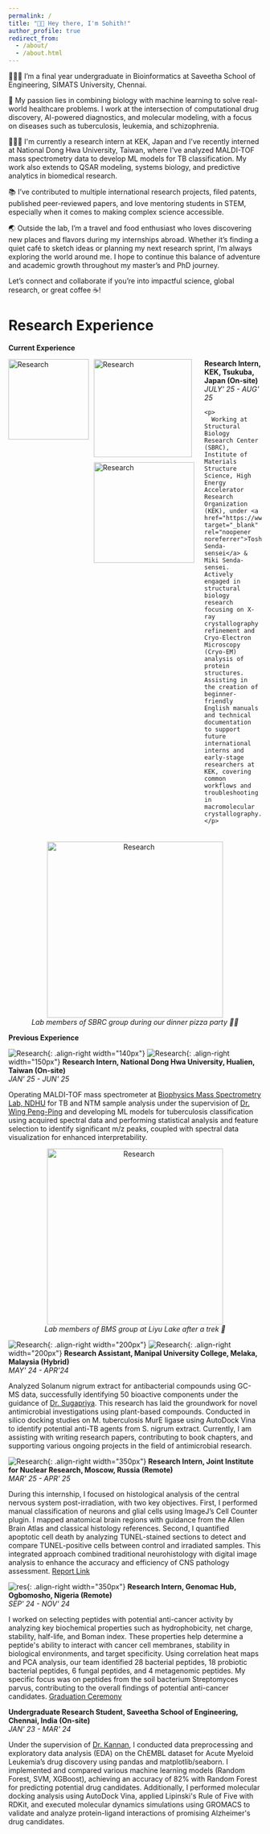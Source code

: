```yaml
---
permalink: /
title: "👋🏼 Hey there, I'm Sohith!"
author_profile: true
redirect_from: 
  - /about/
  - /about.html
---
```


🧑🏽‍💻 I’m a final year undergraduate in Bioinformatics at Saveetha School of Engineering, SIMATS University, Chennai.

🧬 My passion lies in combining biology with machine learning to solve real-world healthcare problems. I work at the intersection of computational drug discovery, AI-powered diagnostics, and molecular modeling, with a focus on diseases such as tuberculosis, leukemia, and schizophrenia.

🧑🏽‍🔬 I'm currently a research intern at KEK, Japan and I’ve recently interned at National Dong Hwa University, Taiwan, where I've analyzed MALDI-TOF mass spectrometry data to develop ML models for TB classification. My work also extends to QSAR modeling, systems biology, and predictive analytics in biomedical research.

📚 I’ve contributed to multiple international research projects, filed patents, published peer-reviewed papers, and love mentoring students in STEM, especially when it comes to making complex science accessible.

🌏 Outside the lab, I’m a travel and food enthusiast who loves discovering new places and flavors during my internships abroad. Whether it’s finding a quiet café to sketch ideas or planning my next research sprint, I’m always exploring the world around me. I hope to continue this balance of adventure and academic growth throughout my master’s and PhD journey.

Let’s connect and collaborate if you’re into impactful science, global research, or great coffee ☕️!

Research Experience
====
**Current Experience**

<div style="margin-bottom: 20px;">

  <!-- Images floated left -->
  <div style="float: left; margin-right: 20px; display: flex; gap: 10px;">
    <div>
      <img src="/sohith/images/kek_1.jpg" alt="Research" style="width: 160px; height: auto; display: block;">
    </div>
    <div style="display: flex; flex-direction: column; gap: 10px;">
      <img src="/sohith/images/kek_2.jpg" alt="Research" style="width: 195px; height: auto;">
      <img src="/sohith/images/kek_4.jpg" alt="Research" style="width: 200px; height: auto;">
    </div>
  </div>

  <!-- Text flows around and under images -->
  <div>
    <strong>Research Intern, KEK, Tsukuba, Japan (On-site)</strong><br>
    <em style="display: block; margin-bottom: 1em;">JULY' 25 - AUG' 25</em>

    <p>
      Working at Structural Biology Research Center (SBRC), Institute of Materials Structure Science, High Energy Accelerator Research Organization (KEK), under <a href="https://www2.kek.jp/imss/sbrc/eng/about/labhead.html" target="_blank" rel="noopener noreferrer">Toshiya Senda-sensei</a> & Miki Senda-sensei. Actively engaged in structural biology research focusing on X-ray crystallography refinement and Cryo-Electron Microscopy (Cryo-EM) analysis of protein structures. Assisting in the creation of beginner-friendly English manuals and technical documentation to support future international interns and early-stage researchers at KEK, covering common workflows and troubleshooting in macromolecular crystallography.
    </p>

  </div>

  <div style="clear: left;"></div> <!-- Clears the float so next content won't wrap -->

</div>

<!-- Centered bottom image -->
<p align="center" style="margin-top: 20px;">
  <img src="/sohith/images/kek_3.jpg" style="width: 350px; max-width: 100%;" alt="Research"><br>
  <em>Lab members of SBRC group during our dinner pizza party 🍕🎉</em>
</p>

**Previous Experience**

![Research](/sohith/images/ndhu_1.JPG){: .align-right width="140px"}
![Research](/sohith/images/ndhu_2.jpeg){: .align-right width="150px"}
**Research Intern, National Dong Hwa University, Hualien, Taiwan (On-site)**                                                                              
*JAN' 25 - JUN' 25*

Operating MALDI-TOF mass spectrometer at [Biophysics Mass Spectrometry Lab, NDHU](http://faculty.ndhu.edu.tw/~PENGW/contact/) for TB and NTM sample analysis under the supervision of [Dr. Wing Peng-Ping](https://www.researchgate.net/profile/Wen-Ping-Peng/research) and developing ML models for tuberculosis classification using acquired spectral data and performing statistical analysis and feature selection to identify significant m/z peaks, coupled with spectral data visualization for enhanced interpretability.
<p align="center">
  <img src="/sohith/images/ndhu_3.jpg" width="350px" alt="Research"><br>
  <em>Lab members of BMS group at Liyu Lake after a trek 🌿</em>
</p> 

![Research](/sohith/images/lab_3.png){: .align-right width="200px"}
![Research](/sohith/images/lab_2.png){: .align-right width="200px"}
**Research Assistant, Manipal University College, Melaka, Malaysia (Hybrid)**                                                                   
*MAY' 24 - APR'24*

Analyzed Solanum nigrum extract for antibacterial compounds using GC-MS data, successfully identifying 50 bioactive components under the guidance of [Dr. Sugapriya](https://scholar.google.co.in/citations?hl=en&user=dieHes4AAAAJ). This research has laid the groundwork for novel antimicrobial investigations using plant-based compounds. Conducted in silico docking studies on M. tuberculosis MurE ligase using AutoDock Vina to identify potential anti-TB agents from S. nigrum extract. Currently, I am assisting with writing research papers, contributing to book chapters, and supporting various ongoing projects in the field of antimicrobial research.

![Research](/sohith/images/jinr_1.jpg){: .align-right width="350px"}
**Research Intern, Joint Institute for Nuclear Research, Moscow, Russia (Remote)**                                                                     
*MAR' 25 - APR' 25*

During this internship, I focused on histological analysis of the central nervous system post-irradiation, with two key objectives. First, I performed manual classification of neurons and glial cells using ImageJ’s Cell Counter plugin. I mapped anatomical brain regions with guidance from the Allen Brain Atlas and classical histology references. Second, I quantified apoptotic cell death by analyzing TUNEL-stained sections to detect and compare TUNEL-positive cells between control and irradiated samples. This integrated approach combined traditional neurohistology with digital image analysis to enhance the accuracy and efficiency of CNS pathology assessment. [Report Link](https://docs.google.com/document/d/1SDh0sFIgMSiuCpJ-axugk5Nn8dxYnNOT94AW9oLpdHU/edit?usp=sharing)                                       

![res](/sohith/images/docked.png){: .align-right width="350px"}
**Research Intern, Genomac Hub, Ogbomosho, Nigeria (Remote)**                                                                                      
*SEP' 24 - NOV' 24*

I worked on selecting peptides with potential anti-cancer activity by analyzing key biochemical properties such as hydrophobicity, net charge, stability, half-life, and Boman index. These properties help determine a peptide's ability to interact with cancer cell membranes, stability in biological environments, and target specificity. Using correlation heat maps and PCA analysis, our team identified 28 bacterial peptides, 18 probiotic bacterial peptides, 6 fungal peptides, and 4 metagenomic peptides. My specific focus was on peptides from the soil bacterium Streptomyces parvus, contributing to the overall findings of potential anti-cancer candidates. [Graduation Ceremony](https://www.youtube.com/live/Bzw7sYRSYVg?si=28OAN3kkAOeAFobr)                                                                          

**Undergraduate Research Student, Saveetha School of Engineering, Chennai, India (On-site)**                                                              
*JAN' 23 - MAR' 24*

Under the supervision of [Dr. Kannan](https://scholar.google.co.in/citations?hl=en&user=RwsuY0gAAAAJ), I conducted data preprocessing and exploratory data analysis (EDA) on the ChEMBL dataset for Acute Myeloid Leukemia’s drug discovery using pandas and matplotlib/seaborn. I implemented and compared various machine learning models (Random Forest, SVM, XGBoost), achieving an accuracy of 82% with Random Forest for predicting potential drug candidates. Additionally, I performed molecular docking analysis using AutoDock Vina, applied Lipinski's Rule of Five with RDKit, and executed molecular dynamics simulations using GROMACS to validate and analyze protein-ligand interactions of promising Alzheimer's drug candidates.




